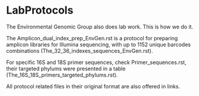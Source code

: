 LabProtocols
============

The Environmental Genomic Group also does lab work. This is how we do it.

The Amplicon_dual_index_prep_EnvGen.rst is a protocol for preparing amplicon libraries for Illumina sequencing, with up to 1152 unique barcodes combinations (The_32_36_indexes_sequences_EnvGen.rst). 

For specific 16S and 18S primer sequences, check Primer_sequences.rst, their targeted phylums were presented in a table (The_16S_18S_primers_targeted_phylums.rst). 

All protocol related files in their original format are also offered in links.   
